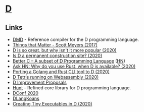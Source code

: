 # [D](https://dlang.org)

## Links

- [DMD](https://github.com/dlang/dmd) - Reference compiler for the D programming language.
- [Things that Matter - Scott Meyers (2017)](https://www.youtube.com/watch?v=RT46MpK39rQ)
- [D is so great, but why isn't it more popular (2020)](https://www.reddit.com/r/d_language/comments/esp6vu/d_is_so_great_but_why_isnt_it_more_popular/)
- [Is D a permanent construction site? (2020)](https://www.reddit.com/r/d_language/comments/elqrtd/is_d_a_permanent_construction_site/)
- [Better C – A subset of D Programming Language](https://dlang.org/spec/betterc.html) ([HN](https://news.ycombinator.com/item?id=23005297))
- [Ask HN: Why do you use Rust, when D is available? (2020)](https://news.ycombinator.com/item?id=23494490)
- [Porting a Golang and Rust CLI tool to D (2020)](https://pingfrommorocco.blogspot.com/2020/08/porting-golang-and-rust-cli-tool-to-d.html)
- [D Tetris running on Webassembly (2020)](http://dpldocs.info/this-week-in-d/Blog.Posted_2020_08_10.html)
- [D Improvement Proposals](https://github.com/dlang/DIPs)
- [Hunt](https://github.com/huntlabs/hunt) - Refined core library for D programming language.
- [DConf 2020](https://dconf.org/2020/online/index.html)
- [DLangKoans](https://github.com/ilmanzo/DLangKoans)
- [Creating Tiny Executables in D (2020)](https://abqexpert.com/2020/11/16/creating-tiny-executables-in-d/)

